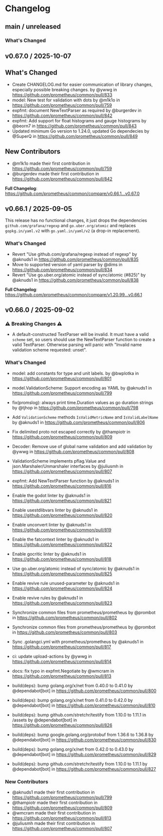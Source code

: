 # Changelog

## main / unreleased

### What's Changed

## v0.67.0 / 2025-10-07

## What's Changed
* Create CHANGELOG.md for easier communication of library changes, especially possible breaking changes. by @ywwg in https://github.com/prometheus/common/pull/833
* model: New test for validation with dots by @m1k1o in https://github.com/prometheus/common/pull/759
* expfmt: document NewTextParser as required by @burgerdev in https://github.com/prometheus/common/pull/842
* expfmt: Add support for float histograms and gauge histograms by @beorn7 in https://github.com/prometheus/common/pull/843
* Updated minimum Go version to 1.24.0, updated Go dependecies by @SuperQ in https://github.com/prometheus/common/pull/849

## New Contributors
* @m1k1o made their first contribution in https://github.com/prometheus/common/pull/759
* @burgerdev made their first contribution in https://github.com/prometheus/common/pull/842

**Full Changelog**: https://github.com/prometheus/common/compare/v0.66.1...v0.67.0

## v0.66.1 / 2025-09-05

This release has no functional changes, it just drops the dependencies `github.com/grafana/regexp` and `go.uber.org/atomic` and replaces `gopkg.in/yaml.v2` with `go.yaml.in/yaml/v2` (a drop-in replacement).

### What's Changed
* Revert "Use github.com/grafana/regexp instead of regexp" by @aknuds1 in https://github.com/prometheus/common/pull/835
* Move to supported version of yaml parser by @dims in https://github.com/prometheus/common/pull/834
* Revert "Use go.uber.org/atomic instead of sync/atomic (#825)" by @aknuds1 in https://github.com/prometheus/common/pull/838

**Full Changelog**: https://github.com/prometheus/common/compare/v1.20.99...v0.66.1

## v0.66.0 / 2025-09-02

### ⚠️ Breaking Changes ⚠️

* A default-constructed TextParser will be invalid. It must have a valid `scheme` set, so users should use the NewTextParser function to create a valid TextParser. Otherwise parsing will panic with "Invalid name validation scheme requested: unset".

### What's Changed
* model: add constants for type and unit labels. by @bwplotka in https://github.com/prometheus/common/pull/801
* model.ValidationScheme: Support encoding as YAML by @aknuds1 in https://github.com/prometheus/common/pull/799
* fix(promslog): always print time.Duration values as go duration strings by @tjhop in https://github.com/prometheus/common/pull/798
* Add `ValidationScheme` methods `IsValidMetricName` and `IsValidLabelName` by @aknuds1 in https://github.com/prometheus/common/pull/806
* Fix delimited proto not escaped correctly by @thampiotr in https://github.com/prometheus/common/pull/809
* Decoder: Remove use of global name validation and add validation by @ywwg in https://github.com/prometheus/common/pull/808
* ValidationScheme implements pflag.Value and json.Marshaler/Unmarshaler interfaces by @juliusmh in https://github.com/prometheus/common/pull/807
* expfmt: Add NewTextParser function by @aknuds1 in https://github.com/prometheus/common/pull/816

* Enable the godot linter by @aknuds1 in https://github.com/prometheus/common/pull/821
* Enable usestdlibvars linter by @aknuds1 in https://github.com/prometheus/common/pull/820
* Enable unconvert linter by @aknuds1 in https://github.com/prometheus/common/pull/819
* Enable the fatcontext linter by @aknuds1 in https://github.com/prometheus/common/pull/822
* Enable gocritic linter by @aknuds1 in https://github.com/prometheus/common/pull/818
* Use go.uber.org/atomic instead of sync/atomic by @aknuds1 in https://github.com/prometheus/common/pull/825
* Enable revive rule unused-parameter by @aknuds1 in https://github.com/prometheus/common/pull/824
* Enable revive rules by @aknuds1 in https://github.com/prometheus/common/pull/823
* Synchronize common files from prometheus/prometheus by @prombot in https://github.com/prometheus/common/pull/802
* Synchronize common files from prometheus/prometheus by @prombot in https://github.com/prometheus/common/pull/803
* Sync .golangci.yml with prometheus/prometheus by @aknuds1 in https://github.com/prometheus/common/pull/817
* ci: update upload-actions by @ywwg in https://github.com/prometheus/common/pull/814
* docs: fix typo in expfmt.Negotiate by @wmcram in https://github.com/prometheus/common/pull/813
* build(deps): bump golang.org/x/net from 0.40.0 to 0.41.0 by @dependabot[bot] in https://github.com/prometheus/common/pull/800
* build(deps): bump golang.org/x/net from 0.41.0 to 0.42.0 by @dependabot[bot] in https://github.com/prometheus/common/pull/810
* build(deps): bump github.com/stretchr/testify from 1.10.0 to 1.11.1 in /assets by @dependabot[bot] in https://github.com/prometheus/common/pull/826
* build(deps): bump google.golang.org/protobuf from 1.36.6 to 1.36.8 by @dependabot[bot] in https://github.com/prometheus/common/pull/830
* build(deps): bump golang.org/x/net from 0.42.0 to 0.43.0 by @dependabot[bot] in https://github.com/prometheus/common/pull/829
* build(deps): bump github.com/stretchr/testify from 1.10.0 to 1.11.1 by @dependabot[bot] in https://github.com/prometheus/common/pull/827

### New Contributors
* @aknuds1 made their first contribution in https://github.com/prometheus/common/pull/799
* @thampiotr made their first contribution in https://github.com/prometheus/common/pull/809
* @wmcram made their first contribution in https://github.com/prometheus/common/pull/813
* @juliusmh made their first contribution in https://github.com/prometheus/common/pull/807

